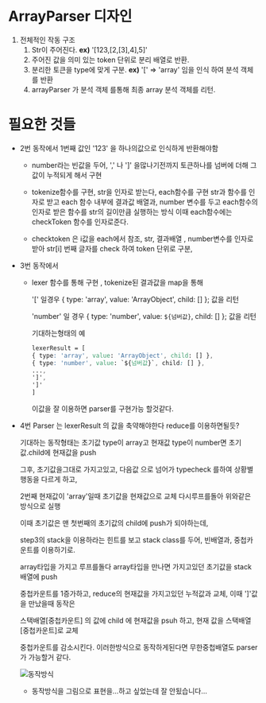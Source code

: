 # ArrayParser 디자인

1. 전체적인 작동 구조
   1. Str이 주어진다.	 **ex)** '[123,[2,[3],4],5]'
   2. 주어진 값을 의미 있는 token 단위로 분리 배열로 반환. 
   3. 분리한 토큰을 type에 맞게 구분.   **ex)** '[' => 'array' 임을 인식 하여 분석 객체를 반환
   4. arrayParser 가 분석 객체 를통해 최종 array 분석 객체를 리턴.

# 필요한 것들

- 2번 동작에서  1번째 값인 '123' 을 하나의값으로 인식하게 반환해야함



  - number라는 빈값을 두어,  ',' 나 ']' 을많나기전까지 토큰하나를 넘버에 더해 그값이 누적되게 해서 구현

  - tokenize함수를 구현, str을 인자로 받는다, each함수를 구현 str과 함수를 인자로 받고 each 함수 내부에 결과값 배열과, number 변수를 두고 each함수의 인자로 받은 함수를 str의 길이만큼 실행하는 방식 이때 each함수에는 checkToken 함수를 인자로준다. 

  - checktoken 은 i값을 each에서 참조, str, 결과배열 , number변수를 인자로받아 str[i] 번째 글자를 check 하여 token 단위로 구분, 

- 3번 동작에서 



  - lexer 함수를 통해 구현 , tokenize된 결과값을 map을 통해 

    '[' 일경우 { type: 'array', value: 'ArrayObject', child: [] }; 값을 리턴

    'number' 일 경우 { type: 'number', value: `${넘버값}`, child: [] }; 값을 리턴

    기대하는형태의 예

    ```css
    lexerResult = [
    { type: 'array', value: 'ArrayObject', child: [] },
    { type: 'number', value: `${넘버값}`, child: [] },
    ...,
    ']',
    ']'
    ]
    ```

    이값을 잘 이용하면 parser를 구현가능 할것같다.

- 4번 Parser 는 lexerResult 의 값을 축약해야한다 reduce를 이용하면될듯?



  기대하는 동작형태는 초기값 type이 array고 현재값 type이 number면 초기값.child에 현재값을 push

  그후, 초기값을그대로 가지고있고, 다음값 으로 넘어가 typecheck 를하여 상황별 행동을 다르게 하고,

  2번째 현재값이 'array'일때 초기값을 현재값으로 교체 다시루프를돌아 위와같은 방식으로 실행

  이때 초기값은 맨 첫번째의 초기값의 child에 push가 되야하는데,  

  step3의 stack을 이용하라는 힌트를 보고 stack class를 두어, 빈배열과, 중첩카운트를 이용하기로.

  array타입을 가지고 루프를돌다 array타입을 만나면 가지고있던 초기값을 stack 배열에 push

  중첩카운트를 1증가하고, reduce의 현재값을 가지고있던 누적값과 교체, 이때 ']'값을 만났을때 동작은

  스택배열[중첩카운트] 의 값에 child 에 현재값을 psuh 하고, 현재 값을 스택배열[중첩카운트]로 교체

  중첩카운트를 감소시킨다. 이러한방식으로 동작하게된다면 무한중첩배열도 parser가 가능할거 같다.



  ![동작방식](/pr.png)

  -  동작방식을 그림으로 표현을...하고 싶었는데 잘 안됬습니다...